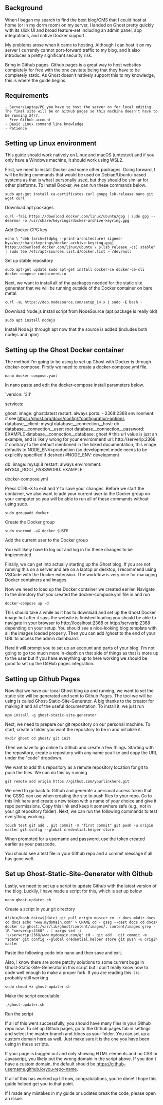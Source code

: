 ## Background

When I began my search to find the best blog/CMS that I could host at home (or in my dorm room) on my server, I landed on Ghost pretty quickly with its slick UI and broad feature-set including an admin panel, app integrations, and native Docker support.

My problems arose when it came to hosting. Although I can host it on my server I currently cannot port-forward traffic to my blog, and it also introduces a pretty significant security risk.  

Bring in Github pages. Github pages is a great way to host websites completely for free with the one cavitate being that they have to be completely static. As Ghost doesn't natively support this to my knowledge, this is where the guide begins.

## Requirements

    - Server/Laptop/PC you have to host the server on for local editing. The final site will be on GitHub pages so this machine doesn't have to be running 24/7.
    - Free Github account
    - Basic Linux command line knowledge
    - Patience

## Setting up Linux environment

This guide should work natively on Linux and macOS (untested) and if you only have a Windows machine, it should work using WSL2.

First, we need to install Docker and some other packages. Going forward, I will be listing commands that would be used on Debian/Ubuntu-based systems as that is what I personally used, but they should be similar for other platforms. To install Docker, we can run these commands below.

`sudo apt-get install ca-certificates curl gnupg lsb-release nano git wget curl`

Download apt packages

`curl -fsSL https://download.docker.com/linux/ubuntu/gpg | sudo gpg --dearmor -o /usr/share/keyrings/docker-archive-keyring.gpg`

Add Docker GPG key

`echo \
  "deb [arch=$(dpkg --print-architecture) signed-by=/usr/share/keyrings/docker-archive-keyring.gpg] https://download.docker.com/linux/ubuntu \
  $(lsb_release -cs) stable" | sudo tee /etc/apt/sources.list.d/docker.list > /dev/null`

Set up stable repository

`sudo apt-get update
sudo apt-get install docker-ce docker-ce-cli docker-compose containerd.io`

Next, we want to install all of the packages needed for the static site generator that we will be running outside of the Docker container on bare metal.

`curl -sL https://deb.nodesource.com/setup_14.x | sudo -E bash -`

Download Node.js install script from NodeSource (apt package is really old)

`sudo apt install nodejs`

Install Node.js through apt now that the source is added (includes both nodejs and npm)

## Setting up the Ghost Docker container

The method I'm going to be using to set up Ghost with Docker is through docker-compose. Firstly we need to create a docker-compose.yml file.

`nano docker-compose.yaml`

In nano paste and edit the docker-compose install parameters below.

`version: '3.1'

services:

  ghost:
    image: ghost:latest
    restart: always
    ports:
      - 2368:2368
    environment:
      # see https://ghost.org/docs/config/#configuration-options
      database__client: mysql
      database__connection__host: db
      database__connection__user: root
      database__connection__password: EXAMPLE
      database__connection__database: ghost
      # this url value is just an example, and is likely wrong for your environment!
      url: http://serverip:2368
      # contrary to the default mentioned in the linked documentation, this image defaults to NODE_ENV=production (so development mode needs to be explicitly specified if desired)
      #NODE_ENV: development

  db:
    image: mysql:8
    restart: always
    environment:
      MYSQL_ROOT_PASSWORD: EXAMPLE`

docker-compose.yml

Press CTRL-X to exit and Y to save your changes. Before we start the container, we also want to add your current user to the Docker group on your computer so you will be able to run all of these commands without using sudo.

`sudo groupadd docker`

Create the Docker group

`sudo usermod -aG docker $USER`

Add the current user to the Docker group

You will likely have to log out and log in for these changes to be implemented.

Finally, we can get into actually starting up the Ghost blog. If you are not running this on a server and are on a laptop or desktop, I recommend using VSCode with the Docker extension. The workflow is very nice for managing Docker containers and images.

Now we need to load up the Docker container we created earlier. Navigate to the directory that you created the docker-compose.yml file in and run

`docker-compose up -d`

This should take a while as it has to download and set up the Ghost Docker image but after it says the website is finished loading you should be able to navigate in your browser to http://localhost:2368 or http://serverip:2368 depending on your setup. You should see a nice-looking blog template with all the images loaded properly. Then you can add /ghost to the end of your URL to access the admin dashboard.

Here it will prompt you to set up an account and parts of your blog. I'm not going to go too much more in-depth on that side of things as that is more up to the user but if you have everything up to here working we should be good to set up the GitHub pages integration.

## Setting up Github Pages

Now that we have our local Ghost blog up and running, we want to set the static site will be generated and sent to Github Pages. The tool we will be using is called Ghost-Static-Site-Generator. A big thanks to the creator for making it and all of the useful documentation. To install it, we just run

`npm install -g ghost-static-site-generator`

Next, we need to prepare our git repository on our personal machine. To start, create a folder you want the repository to be in and initialize it.

`mkdir ghost
cd ghost/
git init`

Then we have to go online to Github and create a few things. Starting with the repository, create a repository with any name you like and copy the URL under the "code" dropdown.

We want to add this repository as a remote repository location for git to push the files. We can do this by running

`git remote add origin https://github.com/yourlinkhere.git`

We need to go back to Github and generate a personal access token that the GSSG can use when creating the site to push files to your repo. Go to this link here and create a new token with a name of your choice and give it repo permissions. Copy this link and keep it somewhere safe (e.g., not in your git repository folder). Next, we can run the following commands to test everything working.

`touch test
git add .
git commit -m "first commit"
git push -u origin master
git config --global credential.helper store`

When prompted for a username and password, use the token created earlier as your passcode.

You should see a test file in your Github repo and a commit message if all has gone well.

## Set up Ghost-Static-Site-Generator with Github

Lastly, we need to set up a script to update Github with the latest version of the blog. Luckily, I have made a script for this, which is set up below

`nano ghost-updater.sh`

Create a script in your git directory

``#!/bin/bash
date=$(date)
git pull origin master
rm -r docs
mkdir docs
cd docs
echo "www.mydomain.com" > CNAME
cd -
gssg --dest docs
cd docs/
docker cp ghost:/var/lib/ghost/content/images/. content/images
grep -lR "serverip:2368" . | xargs sed -i 's/serverip:2368/www.mydomain.com/g'
cd -
git add .
git commit -m "$date"
git config --global credential.helper store
git push -u origin master``

Paste the following code into nano and then save and exit.

Also, I know there are some patchy solutions to some current bugs in Ghost-Static-Site-Generator in this script but I don't really know how to code well enough to make a proper fork. If you are reading this it is probably still working.

`sudo chmod +x ghost-updater.sh`

Make the script executable

`./ghost-updater.sh`

Run the script

If all of this went successfully, you should have many files in your Github repo now. To set up Github pages, go to the Github pages tab in settings and select the master branch and /docs as your folder. You can set up a custom domain here as well. Just make sure it is the one you have been using in these scripts.

If your page is bugged out and only showing HTML elements and no CSS or Javascript, you likely put the wrong domain in the script above. If you don't have a custom domain, the default should be https://github-username.github.io/you-repo-name.

If all of this has worked up till now, congratulations, you're done! I hope this guide helped get you to that point.  

If I made any mistakes in my guide or updates break the code, please open an issue.
